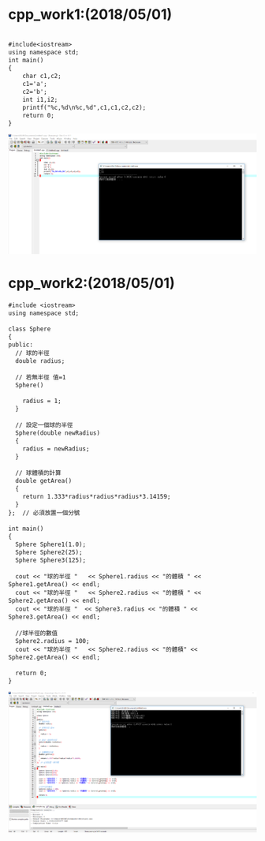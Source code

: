 # cpp_work1:(2018/05/01)
```

#include<iostream>
using namespace std;
int main()
{
	char c1,c2;
	c1='a';
	c2='b'; 
	int i1,i2;
	printf("%c,%d\n%c,%d",c1,c1,c2,c2);
	return 0;
}

```

![image](https://github.com/s3423a335/cpp/blob/master/00001.PNG)

# cpp_work2:(2018/05/01)
```
#include <iostream>
using namespace std;

class Sphere
{
public:
  // 球的半徑
  double radius;

  // 若無半徑 值=1
  Sphere()
  
    radius = 1;
  }

  // 設定一個球的半徑 
  Sphere(double newRadius)
  {
    radius = newRadius;
  }

  // 球體積的計算 
  double getArea()
  {
    return 1.333*radius*radius*radius*3.14159;
  }
};  // 必須放置一個分號 

int main()
{
  Sphere Sphere1(1.0);
  Sphere Sphere2(25);
  Sphere Sphere3(125);

  cout << "球的半徑 "   << Sphere1.radius << "的體積 " << Sphere1.getArea() << endl;
  cout << "球的半徑 "   << Sphere2.radius << "的體積 " << Sphere2.getArea() << endl;
  cout << "球的半徑 "  << Sphere3.radius << "的體積 " << Sphere3.getArea() << endl;

  //球半徑的數值
  Sphere2.radius = 100;
  cout << "球的半徑 "   << Sphere2.radius << "的體積" << Sphere2.getArea() << endl;

  return 0;
}
```
![image](https://github.com/s3423a335/cpp/blob/master/picture/1.PNG)


